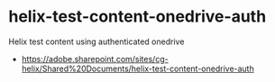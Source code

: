 # helix-test-content-onedrive-auth

Helix test content using authenticated onedrive

- https://adobe.sharepoint.com/sites/cg-helix/Shared%20Documents/helix-test-content-onedrive-auth
